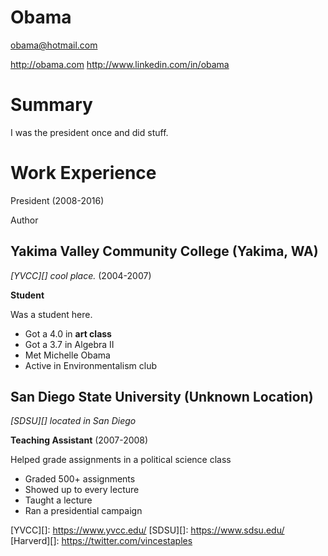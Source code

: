 # Obama
obama@hotmail.com

http://obama.com
http://www.linkedin.com/in/obama

# Summary

I was the president once and did stuff.

# Work Experience
President (2008-2016)

Author 

## Yakima Valley Community College (Yakima, WA)

*[YVCC][] cool place.* (2004-2007)

**Student**

Was a student here.

- Got a 4.0 in **art class**
- Got a 3.7 in Algebra II
- Met Michelle Obama
- Active in Environmentalism club

## San Diego State University (Unknown Location)
*[SDSU][] located in San Diego*

**Teaching Assistant** (2007-2008)

Helped grade assignments in a political science class

- Graded 500+ assignments
- Showed up to every lecture
- Taught a lecture
- Ran a presidential campaign 

[YVCC][]: https://www.yvcc.edu/
[SDSU][]: https://www.sdsu.edu/
[Harverd][]: https://twitter.com/vincestaples
